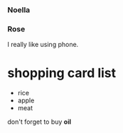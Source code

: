 ### Noella 
### Rose
I really like using phone.
# shopping card list 

- rice
- apple
- meat

don't forget to buy **oil**

